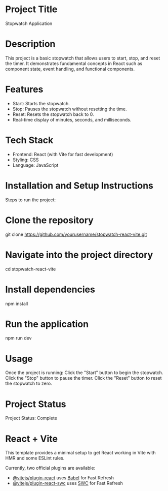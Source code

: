 # Project Title
Stopwatch Application

# Description
This project is a basic stopwatch that allows users to start, stop, and reset the timer. It demonstrates fundamental concepts in React such as component state, event handling, and functional components.

# Features
- Start: Starts the stopwatch.
- Stop: Pauses the stopwatch without resetting the time.
- Reset: Resets the stopwatch back to 0.
- Real-time display of minutes, seconds, and milliseconds.

# Tech Stack
- Frontend: React (with Vite for fast development)
- Styling: CSS
- Language: JavaScript

# Installation and Setup Instructions
Steps to run the project:

# Clone the repository
git clone https://github.com/yourusername/stopwatch-react-vite.git

# Navigate into the project directory
cd stopwatch-react-vite

# Install dependencies
npm install

# Run the application
npm run dev

# Usage
Once the project is running:
Click the "Start" button to begin the stopwatch.
Click the "Stop" button to pause the timer.
Click the "Reset" button to reset the stopwatch to zero.

# Project Status
Project Status: Complete

# React + Vite

This template provides a minimal setup to get React working in Vite with HMR and some ESLint rules.

Currently, two official plugins are available:

- [@vitejs/plugin-react](https://github.com/vitejs/vite-plugin-react/blob/main/packages/plugin-react/README.md) uses [Babel](https://babeljs.io/) for Fast Refresh
- [@vitejs/plugin-react-swc](https://github.com/vitejs/vite-plugin-react-swc) uses [SWC](https://swc.rs/) for Fast Refresh
